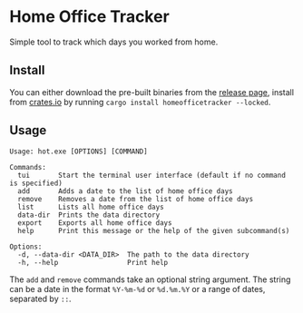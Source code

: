 # Home Office Tracker
Simple tool to track which days you worked from home.

## Install
You can either download the pre-built binaries from the [release page](https://github.com/hardliner66/homeofficetracker/releases/latest),
install from [crates.io](https://crates.io/crates/homeofficetracker) by running `cargo install homeofficetracker --locked`.

## Usage
```
Usage: hot.exe [OPTIONS] [COMMAND]

Commands:
  tui       Start the terminal user interface (default if no command is specified)
  add       Adds a date to the list of home office days
  remove    Removes a date from the list of home office days
  list      Lists all home office days
  data-dir  Prints the data directory
  export    Exports all home office days
  help      Print this message or the help of the given subcommand(s)

Options:
  -d, --data-dir <DATA_DIR>  The path to the data directory
  -h, --help                 Print help
```

The `add` and `remove` commands take an optional string argument.
The string can be a date in the format `%Y-%m-%d` or `%d.%m.%Y` or a range of dates, separated by `::`.
